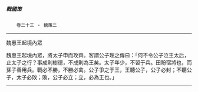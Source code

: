 

##### 戰國策
　　`卷二十三 ‧ 魏策二`

* * *

魏惠王起境內眾

魏惠王起境內眾，將太子申而攻齊。客謂公子理之傳曰：「何不令公子泣王太后，止太子之行？事成則樹德，不成則為王矣。太子年少，不習于兵。田盼宿將也，而孫子善用兵。戰必不勝，不勝必禽。公子爭之于王，王聽公子，公子必封；不聽公子，太子必敗；敗，公子必立；立，必為王也。」

* * *

